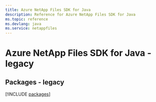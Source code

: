 ```yaml
---
title: Azure NetApp Files SDK for Java
description: Reference for Azure NetApp Files SDK for Java
ms.topic: reference
ms.devlang: java
ms.service: netappfiles
---
```

# Azure NetApp Files SDK for Java - legacy
## Packages - legacy
[!INCLUDE [packages](netapp-files-index.md)]

